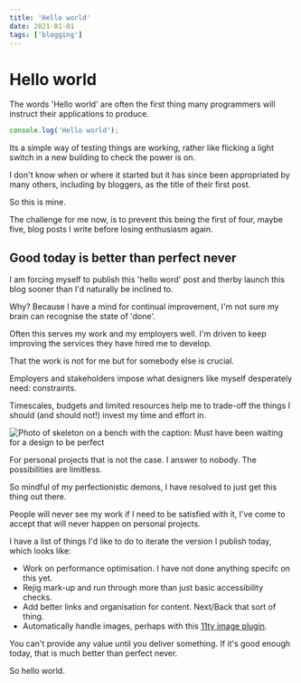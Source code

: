 ```yaml
---
title: 'Hello world'
date: 2021-01-01
tags: ['blogging']
---
```


# Hello world

The words 'Hello world' are often the first thing many programmers will instruct their applications to produce.

```js
console.log('Hello world');
```

Its a simple way of testing things are working, rather like flicking a light switch in a new building to check the power is on.

I don't know when or where it started but it has since been appropriated by many others, including by bloggers, as the title of their first post.

So this is mine.

The challenge for me now, is to prevent this being the first of four, maybe five, blog posts I write before losing enthusiasm again.

## Good today is better than perfect never

I am forcing myself to publish this 'hello word' post and therby launch this blog sooner than I'd naturally be inclined to.

Why? Because I have a mind for continual improvement, I'm not sure my brain can recognise the state of 'done'.

Often this serves my work and my employers well. I'm driven to keep improving the services they have hired me to develop.

That the work is not for me but for somebody else is crucial.

Employers and stakeholders impose what designers like myself desperately need: constraints.

Timescales, budgets and limited resources help me to trade-off the things I should (and should not!) invest my time and effort in.

<img src="/assets/images/content/skeleton-meme.jpg" alt="Photo of skeleton on a bench with the caption: Must have been waiting for a design to be perfect">

For personal projects that is not the case. I answer to nobody. The possibilities are limitless.

So mindful of my perfectionistic demons, I have resolved to just get this thing out there.

People will never see my work if I need to be satisfied with it, I've come to accept that will never happen on personal projects.

I have a list of things I'd like to do to iterate the version I publish today, which looks like:

- Work on performance optimisation. I have not done anything specifc on this yet.
- Rejig mark-up and run through more than just basic accessibility checks.
- Add better links and organisation for content. Next/Back that sort of thing.
- Automatically handle images, perhaps with this [11ty image plugin](https://www.11ty.dev/docs/plugins/image/).

You can't provide any value until you deliver something. If it's good enough today, that is much better than perfect never.

So hello world.
